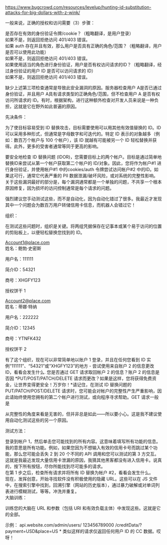 https://www.bugcrowd.com/resources/levelup/hunting-id-substitution-attacks-for-big-dollars-with-z-wink/


一般来说，正确的授权和访问需要（3）步骤：<br>

是否存在有效的身份验证令牌/cookie？（粗略翻译，是用户登录）<br>
如果不是，则返回拒绝访问 401/403 错误。<br>
如果 auth 存在并且有效，那么用户是否具有正确的角色/范围？（粗略翻译，用户是否可以使用此功能）<br>
如果不是，则返回拒绝访问 401/403 错误。 <br>
如果使用适当的角色进行身份验证，用户是否有权访问请求的ID？（粗略翻译，经过身份验证的用户 ID 是否可以访问请求的 ID）<br>
如果不是，则返回拒绝访问 401/403 错误。<br>

缺少上述第三项检查通常是导致此安全漏洞的原因。服务器检查用户 A是否已通过身份验证，并且用户 A具有请求类型的正确角色/范围，但不检查用户 A 是否有权访问所请求的 ID。有时，根据架构，进行这种额外检查对开发人员来说是一种负担，这就是它在野外如此普遍的原因。 <br>




先决条件：<br>

为了使目标容易受到 ID 替换攻击，目标需要使用可以用其他有效值替换的 ID。ID 可以采用多种形式，但通常是字母数字和可迭代的。特定 ID 表示的对象越多（例如：数百万个帐户与 100 个帐户），该 ID 就越有可能被另一个 ID 轻松替换并获得。此外，更多的受害者通常等同于更高的影响。<br>

要安全地检查 ID 替换问题 (IDOR)，您需要目标上的两个帐户。目标是通过简单地替换ID来尝试从第一个帐户获取第二个帐户的 ID/对象。因此，您将作为帐户#1 进行身份验证，并使用帐户#1 中的cookies/auth 令牌尝试访问帐户#2 中的ID。如果这可行，通常它代表严重的 PII 数据泄漏/破坏风险，或对系统的完整性影响。关于这些漏洞最好的部分是，每个漏洞通常都是一个单独的问题，不共享一个根本原因修复，因为损坏的访问控制通常是每个请求的问题。<br>

强烈建议您手动测试这些，而不是自动化，因为自动化错过了很多。我最近才发现其中一个问题会为数百万用户转储信用卡信息，而机器人会错过它！<br>



组织：

在测试这些问题时，组织是关键。将两组凭据保存在记事本或某个易于访问的位置的剪贴板上，以便轻松替换您找到的 ID。<br>

Account1@place.com <br>
姓名：鲍勃·史密斯 <br>

用户名：111111 <br>

简介ID：54321 <br>

商号：XHGFY123 <br>

授权饼干 1 <br>

Account2@place.com <br>
姓名：蒂娜·特纳 <br>

用户名：222222 <br>

简介ID：12345 <br>

商号：YTNFK432 <br>

授权饼干 2 <br>



有了这个组织，现在可以非常简单地以账户 1 登录，并且在任何您看到 ID 实例“111111”、“54321”或“XHGFY123”的地方 - 尝试使用来自账户 2 的信息更改 ID，看看会发生什么. 您是否通过 GET 请求取回帐户 2 的信息？账户 2 的信息是否因 *PUT/POST/PATCH/DELETE 请求而更改？如果是这样，您将获得免费资金，让世界变得更安全！万岁你！*请记住，在测试 ID 替换问题的 PUT/PATCH/POST/DELETE 请求时，您可能会对帐户的完整性产生严重影响，因此请始终使用您拥有的第二个帐户进行测试，或向程序寻求帮助。GET 请求一般是 <br>

从完整性的角度来看是无害的，但并非总是如此——所以要小心。这是我不建议使用自动化测试这些的另一个原因。 <br>



测试方法：<br>

登录到帐户 1，然后单击您可能找到的所有内容。这意味着填写所有功能的信息。我的意思是所有功能。例如，如果您因为不想输入有效的信用卡号而跳过某个功能，那么您可能会丢失 2 到 20 个不同的 API 调用和您可以测试的第 3 方交互。这就是我最近发现大量信用卡泄漏的原因，我猜其他黑客都没有进入信用卡。说真的，按下所有按钮，尽你所能找到尽可能多的请求。 <br>
在第 1 步之后，检查所有请求并将所有 ID 替换为帐户 #2，看看会发生什么。   <br>
现在，发挥创意，开始寻找软件没有积极使用的隐藏 URL。这些可以在 JS 文件中，在搜索引擎中找到，回溯引擎（网站的历史版本），通过暴力破解或对单词列表进行模糊测试，等等。冲洗并重复。  <br>
大脑训练：  <br>

训练您的大脑在 URL 和参数（包括 URI 和有效负载主体）中发现这些。这就是它的全部。<br>

示例： api.website.com/admin/users/ 123456789000 /creditData/?payment=USD&place=US * 类似这样的请求仅返回任何用户 ID 的 CC 数据。哎呀！ <br>